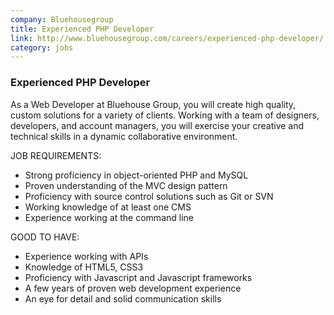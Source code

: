 ```yaml
---
company: Bluehousegroup
title: Experienced PHP Developer
link: http://www.bluehousegroup.com/careers/experienced-php-developer/ 
category: jobs
---
```


### Experienced PHP Developer

As a Web Developer at Bluehouse Group, you will create high quality, custom solutions for a variety of clients.  Working with a team of designers, developers, and account managers, you will exercise your creative and technical skills in a dynamic collaborative environment.

JOB REQUIREMENTS:
* Strong proficiency in object-oriented PHP and MySQL
* Proven understanding of the MVC design pattern
* Proficiency with source control solutions such as Git or SVN
* Working knowledge of at least one CMS
* Experience working at the command line

GOOD TO HAVE:
* Experience working with APIs
* Knowledge of HTML5, CSS3
* Proficiency with Javascript and Javascript frameworks
* A few years of proven web development experience
* An eye for detail and solid communication skills

